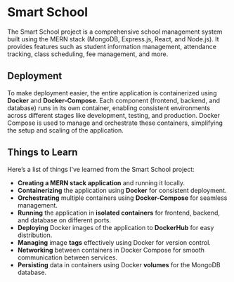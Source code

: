 # Smart School
The Smart School project is a comprehensive school management system built using the MERN stack (MongoDB, Express.js, React, and Node.js). It provides features such as student information management, attendance tracking, class scheduling, fee management, and more. 

## Deployment 
To make deployment easier, the entire application is containerized using **Docker** and **Docker-Compose**. Each component (frontend, backend, and database) runs in its own container, enabling consistent environments across different stages like development, testing, and production. Docker Compose is used to manage and orchestrate these containers, simplifying the setup and scaling of the application.

## Things to Learn
Here’s a list of things I've learned from the Smart School project:

- **Creating a MERN stack application** and running it locally.
- **Containerizing** the application using **Docker** for consistent deployment.
- **Orchestrating** multiple containers using **Docker-Compose** for seamless management.
- **Running** the application in **isolated containers** for frontend, backend, and database on different ports.
- **Deploying** Docker images of the application to **DockerHub** for easy distribution.
- **Managing** image **tags** effectively using Docker for version control.
- **Networking** between containers in Docker Compose for smooth communication between services.
- **Persisting** data in containers using Docker **volumes** for the MongoDB database.


